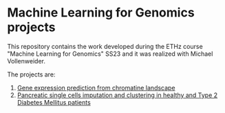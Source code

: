 # Machine Learning for Genomics projects

This repository contains the work developed during the ETHz course "Machine Learning for Genomics" SS23 and it was realized with Michael Vollenweider.

The projects are:

1. [Gene expression prediction from chromatine landscape](Project_1)
2. [Pancreatic single cells imputation and clustering in healthy and Type 2 Diabetes Mellitus patients](Project_2)